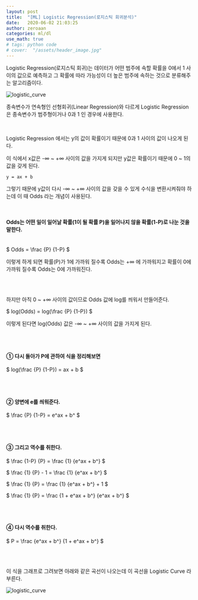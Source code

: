 ```yaml
---
layout: post
title:  "[ML] Logistic Regression(로지스틱 회귀분석)"
date:   2020-06-02 21:03:25
author: zeroaan
categories: ml/dl
use_math: true
# tags: python code
# cover:  "/assets/header_image.jpg"
---
```


Logistic Regression(로지스틱 회귀)는 데이터가 어떤 범주에 속할 확률을 0에서 1 사이의 값으로 예측하고 그 확률에 따라 가능성이 더 높은 범주에 속하는 것으로 분류해주는 알고리즘이다.

![logistic_curve]({{site.baseurl}}/logistic_curve.png)

종속변수가 연속형인 선형회귀(Linear Regression)와 다르게 Logistic Regression은 종속변수가 범주형이거나 0과 1 인 경우에 사용한다.

<br>

Logistic Regression 에서는 y의 값이 확률이기 때문에 0과 1 사이의 값이 나오게 된다.

이 식에서 x값은 -∞ ~ +∞ 사이의 값을 가지게 되지만 y값은 확률이기 때문에 0 ~ 1의 값을 갖게 된다.

`y = ax + b`

그렇기 때문에 y값이 다시 -∞ ~ +∞ 사이의 값을 갖을 수 있게 수식을 변환시켜줘야 하는데 이 때 Odds 라는 개념이 사용된다.

<br>

#### Odds는 어떤 일이 일어날 확률(1이 될 확률 P)을 일어나지 않을 확률(1-P)로 나눈 것을 말한다.
<br>
$ Odds = \frac {P} {1-P} $

이렇게 하게 되면 확률(P)가 1에 가까워 질수록 Odds는 +∞ 에 가까워지고 확률이 0에 가까워 질수록 Odds는 0에 가까워진다.

<br><br>

하지만 아직 0 ~ +∞ 사이의 값이므로 Odds 값에 log를 씌워서 만들어준다.

$ log(Odds) = log(\frac {P} {1-P}) $ 

이렇게 된다면 log(Odds) 값은 -∞ ~ +∞ 사이의 값을 가지게 된다.

<br><br>

#### ① 다시 돌아가 P에 관하여 식을 정리해보면

$ log(\frac {P} {1-P}) = ax + b $

<br><br>

#### ② 양변에 e를 씌워준다.

$ \frac {P} {1-P} =  e^ax + b^ $ 

<br><br>

#### ③ 그리고 역수를 취한다.

$ \frac {1-P} {P} = \frac {1} {e^ax + b^} $

$ \frac {1} {P} - 1 = \frac {1} {e^ax + b^} $

$ \frac {1} {P} = \frac {1} {e^ax + b^} + 1 $

$ \frac {1} {P} = \frac {1 + e^ax + b^} {e^ax + b^} $

<br><br>

#### ④ 다시 역수를 취한다.

$ P = \frac {e^ax + b^} {1 + e^ax + b^}  $

<br><br>

이 식을 그래프로 그려보면 아래와 같은 곡선이 나오는데 이 곡선을 Logistic Curve 라 부른다.

![logistic_curve]({{site.baseurl}}/img/logistic_curve.png)